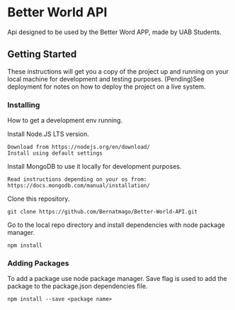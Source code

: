 # Better World API

Api designed to be used by the Better Word APP, made by UAB Students.

## Getting Started

These instructions will get you a copy of the project up and running on your local machine for development and testing purposes. 
(Pending)See deployment for notes on how to deploy the project on a live system.

### Installing

How to get a development env running.

Install Node.JS LTS version.

```
Download from https://nodejs.org/en/download/
Install using default settings
```

Install MongoDB to use it locally for development purposes.

```
Read instructions depending on your os from: https://docs.mongodb.com/manual/installation/
```

Clone this repository.

```
git clone https://github.com/Bernatmago/Better-World-API.git
```

Go to the local repo directory and install dependencies with node package manager.
```
npm install
```

### Adding Packages

To add a package use node package manager. Save flag is used to add the package to the package.json dependencies file.
```
npm install --save <package name>
```
